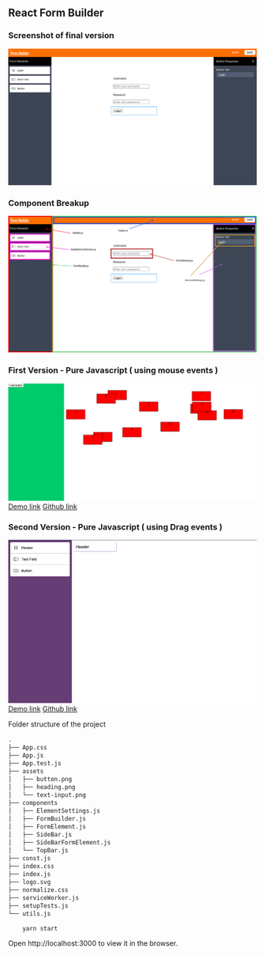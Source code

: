
## React Form Builder

### Screenshot of final version
![Final version](./src/assets/final-app.png)

### Component Breakup
![Component Breakup](./src/assets/Frame-with-components.png)

### First Version - Pure Javascript ( using mouse events )
![First version js mouse events](./src/assets/version-one.png)
[Demo link](https://laughing-edison-270381.netlify.app/)
[Github link](https://github.com/karthikricssion/js-drag-and-drop)

### Second Version - Pure Javascript ( using Drag events )
![Second version js drag events](./src/assets/version-two.png)
[Demo link](https://sharp-lewin-7964ae.netlify.app/)
[Github link](https://github.com/karthikricssion/js-drag-and-drop)

Folder structure of the project
```
.
├── App.css
├── App.js
├── App.test.js
├── assets
│   ├── button.png
│   ├── heading.png
│   └── text-input.png
├── components
│   ├── ElementSettings.js
│   ├── FormBuilder.js
│   ├── FormElement.js
│   ├── SideBar.js
│   ├── SideBarFormElement.js
│   └── TopBar.js
├── const.js
├── index.css
├── index.js
├── logo.svg
├── normalize.css
├── serviceWorker.js
├── setupTests.js
└── utils.js

```

```
    yarn start
```
Open http://localhost:3000 to view it in the browser.
